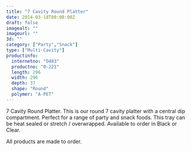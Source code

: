 ```yaml
---
title: "7 Cavity Round Platter"
date: 2014-03-18T00:00:00Z
draft: false
imagealt: ""
imageurl: ""
3d: ""
category: ["Party","Snack"]
type: ["Multi-Cavity"]
productinfo:
  internetno: "D483"
  productno: "0-221"
  length: 296
  width: 296
  depth: 37
  shape: "Round"
  polymer: "A-PET"
---
```

7 Cavity Round Platter. This is our round 7 cavity platter with a central dip compartment. Perfect for a range of party and snack foods. This tray can be heat sealed or stretch / overwrapped. Available to order in Black or Clear.

All products are made to order.